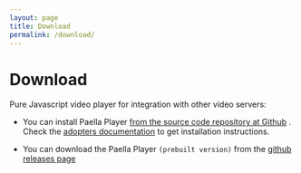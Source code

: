 ```yaml
---
layout: page
title: Download
permalink: /download/
---
```


# Download

Pure Javascript video player for integration with other video servers:

- You can install Paella Player [from the source code repository at Github](https://github.com/polimediaupv/paella "target _blank") . Check the [adopters documentation](https://github.com/polimediaupv/paella/blob/master/doc/adopter_doc/README.md) to get installation instructions.

- You can download the Paella Player `(prebuilt version)` from the [github releases page](https://github.com/polimediaupv/paella/releases)

